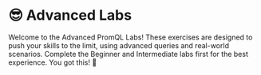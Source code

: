# 😎 Advanced Labs

Welcome to the Advanced PromQL Labs! These exercises are designed to push your skills to the limit, using advanced queries and real-world scenarios. Complete the Beginner and Intermediate labs first for the best experience. You got this! 🧠
